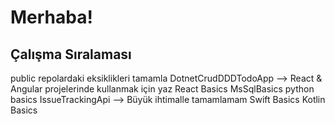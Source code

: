 # Merhaba!

## Çalışma Sıralaması
public repolardaki eksiklikleri tamamla 
DotnetCrudDDDTodoApp --> React & Angular projelerinde kullanmak için yaz
React Basics
MsSqlBasics
python basics
IssueTrackingApi --> Büyük ihtimalle tamamlamam
Swift Basics
Kotlin Basics
